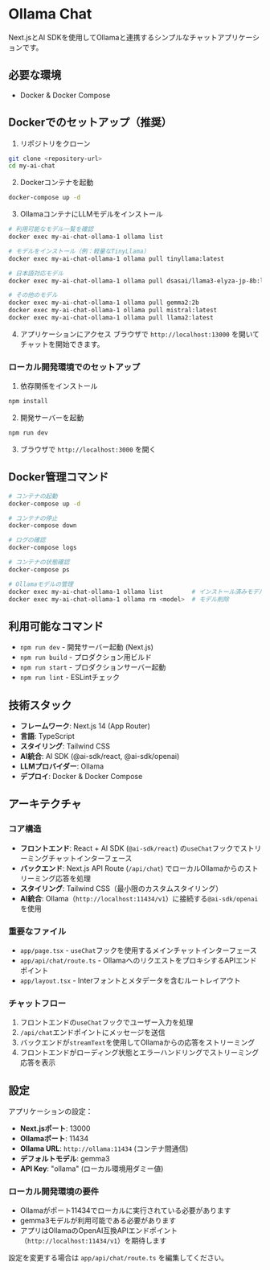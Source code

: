 # Ollama Chat

Next.jsとAI SDKを使用してOllamaと連携するシンプルなチャットアプリケーションです。

## 必要な環境

- Docker & Docker Compose

## Dockerでのセットアップ（推奨）

1. リポジトリをクローン
```bash
git clone <repository-url>
cd my-ai-chat
```

2. Dockerコンテナを起動
```bash
docker-compose up -d
```

3. OllamaコンテナにLLMモデルをインストール
```bash
# 利用可能なモデル一覧を確認
docker exec my-ai-chat-ollama-1 ollama list

# モデルをインストール（例：軽量なTinyLlama）
docker exec my-ai-chat-ollama-1 ollama pull tinyllama:latest

# 日本語対応モデル
docker exec my-ai-chat-ollama-1 ollama pull dsasai/llama3-elyza-jp-8b:latest

# その他のモデル
docker exec my-ai-chat-ollama-1 ollama pull gemma2:2b
docker exec my-ai-chat-ollama-1 ollama pull mistral:latest
docker exec my-ai-chat-ollama-1 ollama pull llama2:latest
```

4. アプリケーションにアクセス
ブラウザで `http://localhost:13000` を開いてチャットを開始できます。

### ローカル開発環境でのセットアップ

1. 依存関係をインストール
```bash
npm install
```

2. 開発サーバーを起動
```bash
npm run dev
```

3. ブラウザで `http://localhost:3000` を開く

## Docker管理コマンド

```bash
# コンテナの起動
docker-compose up -d

# コンテナの停止
docker-compose down

# ログの確認
docker-compose logs

# コンテナの状態確認
docker-compose ps

# Ollamaモデルの管理
docker exec my-ai-chat-ollama-1 ollama list        # インストール済みモデル
docker exec my-ai-chat-ollama-1 ollama rm <model>  # モデル削除
```

## 利用可能なコマンド

- `npm run dev` - 開発サーバー起動 (Next.js)
- `npm run build` - プロダクション用ビルド
- `npm run start` - プロダクションサーバー起動
- `npm run lint` - ESLintチェック

## 技術スタック

- **フレームワーク**: Next.js 14 (App Router)
- **言語**: TypeScript
- **スタイリング**: Tailwind CSS
- **AI統合**: AI SDK (@ai-sdk/react, @ai-sdk/openai)
- **LLMプロバイダー**: Ollama
- **デプロイ**: Docker & Docker Compose

## アーキテクチャ

### コア構造
- **フロントエンド**: React + AI SDK (`@ai-sdk/react`) の`useChat`フックでストリーミングチャットインターフェース
- **バックエンド**: Next.js API Route (`/api/chat`) でローカルOllamaからのストリーミング応答を処理
- **スタイリング**: Tailwind CSS（最小限のカスタムスタイリング）
- **AI統合**: Ollama（`http://localhost:11434/v1`）に接続する`@ai-sdk/openai`を使用

### 重要なファイル
- `app/page.tsx` - `useChat`フックを使用するメインチャットインターフェース
- `app/api/chat/route.ts` - OllamaへのリクエストをプロキシするAPIエンドポイント
- `app/layout.tsx` - Interフォントとメタデータを含むルートレイアウト

### チャットフロー
1. フロントエンドの`useChat`フックでユーザー入力を処理
2. `/api/chat`エンドポイントにメッセージを送信
3. バックエンドが`streamText`を使用してOllamaからの応答をストリーミング
4. フロントエンドがローディング状態とエラーハンドリングでストリーミング応答を表示

## 設定

アプリケーションの設定：

- **Next.jsポート**: 13000
- **Ollamaポート**: 11434  
- **Ollama URL**: `http://ollama:11434` (コンテナ間通信)
- **デフォルトモデル**: gemma3
- **API Key**: "ollama" (ローカル環境用ダミー値)

### ローカル開発環境の要件
- Ollamaがポート11434でローカルに実行されている必要があります
- gemma3モデルが利用可能である必要があります  
- アプリはOllamaのOpenAI互換APIエンドポイント（`http://localhost:11434/v1`）を期待します

設定を変更する場合は `app/api/chat/route.ts` を編集してください。